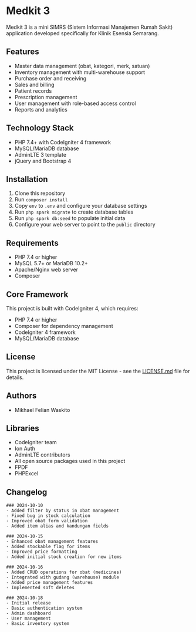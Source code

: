 # Medkit 3

Medkit 3 is a mini SIMRS (Sistem Informasi Manajemen Rumah Sakit) application developed specifically for Klinik Esensia Semarang.

## Features

- Master data management (obat, kategori, merk, satuan)
- Inventory management with multi-warehouse support
- Purchase order and receiving
- Sales and billing
- Patient records
- Prescription management
- User management with role-based access control
- Reports and analytics

## Technology Stack

- PHP 7.4+ with CodeIgniter 4 framework
- MySQL/MariaDB database
- AdminLTE 3 template
- jQuery and Bootstrap 4

## Installation

1. Clone this repository
2. Run `composer install`
3. Copy `env` to `.env` and configure your database settings
4. Run `php spark migrate` to create database tables
5. Run `php spark db:seed` to populate initial data
6. Configure your web server to point to the `public` directory

## Requirements

- PHP 7.4 or higher
- MySQL 5.7+ or MariaDB 10.2+
- Apache/Nginx web server
- Composer

## Core Framework

This project is built with CodeIgniter 4, which requires:

- PHP 7.4 or higher
- Composer for dependency management
- CodeIgniter 4 framework
- MySQL/MariaDB database

## License

This project is licensed under the MIT License - see the [LICENSE.md](LICENSE.md) file for details.

## Authors

- Mikhael Felian Waskito

## Libraries
- CodeIgniter team
- Ion Auth
- AdminLTE contributors
- All open source packages used in this project
- FPDF
- PHPExcel

## Changelog
```
### 2024-10-10
- Added filter by status in obat management
- Fixed bug in stock calculation
- Improved obat form validation
- Added item alias and kandungan fields

### 2024-10-15
- Enhanced obat management features
- Added stockable flag for items
- Improved price formatting
- Added initial stock creation for new items

### 2024-10-16
- Added CRUD operations for obat (medicines)
- Integrated with gudang (warehouse) module
- Added price management features
- Implemented soft deletes

### 2024-10-18
- Initial release
- Basic authentication system
- Admin dashboard
- User management
- Basic inventory system

```
